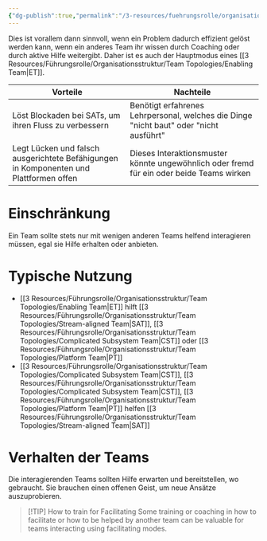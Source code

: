 ```yaml
---
{"dg-publish":true,"permalink":"/3-resources/fuehrungsrolle/organisationsstruktur/team-topologies/facilitating/","created":"2024-06-23T19:46:00.544+02:00","updated":"2024-04-28T16:53:41.712+02:00"}
---
```



Dies ist vorallem dann sinnvoll, wenn ein Problem dadurch effizient gelöst werden kann, wenn ein anderes Team ihr wissen durch Coaching oder durch aktive Hilfe weitergibt. Daher ist es auch der Hauptmodus eines [[3 Resources/Führungsrolle/Organisationsstruktur/Team Topologies/Enabling Team\|ET]].

| Vorteile                                                                               | Nachteile                                                                                |
| -------------------------------------------------------------------------------------- | ---------------------------------------------------------------------------------------- |
| Löst Blockaden bei SATs, um ihren Fluss zu verbessern                                  | Benötigt erfahrenes Lehrpersonal, welches die Dinge "nicht baut" oder "nicht ausführt"   |
| Legt Lücken und falsch ausgerichtete Befähigungen in Komponenten und Plattformen offen | Dieses Interaktionsmuster könnte ungewöhnlich oder fremd für ein oder beide Teams wirken |

# Einschränkung

Ein Team sollte stets nur mit wenigen anderen Teams helfend interagieren müssen, egal sie Hilfe erhalten oder anbieten.

# Typische Nutzung

- [[3 Resources/Führungsrolle/Organisationsstruktur/Team Topologies/Enabling Team\|ET]] hilft [[3 Resources/Führungsrolle/Organisationsstruktur/Team Topologies/Stream-aligned Team\|SAT]], [[3 Resources/Führungsrolle/Organisationsstruktur/Team Topologies/Complicated Subsystem Team\|CST]] oder [[3 Resources/Führungsrolle/Organisationsstruktur/Team Topologies/Platform Team\|PT]]
- [[3 Resources/Führungsrolle/Organisationsstruktur/Team Topologies/Complicated Subsystem Team\|CST]], [[3 Resources/Führungsrolle/Organisationsstruktur/Team Topologies/Complicated Subsystem Team\|CST]], [[3 Resources/Führungsrolle/Organisationsstruktur/Team Topologies/Platform Team\|PT]] helfen [[3 Resources/Führungsrolle/Organisationsstruktur/Team Topologies/Stream-aligned Team\|SAT]]

# Verhalten der Teams

Die interagierenden Teams sollten Hilfe erwarten und bereitstellen, wo gebraucht. Sie brauchen einen offenen Geist, um neue Ansätze auszuprobieren.

> [!TIP] How to train for Facilitating
> Some training or coaching in how to facilitate or how to be helped by another team can be valuable for teams interacting using facilitating modes.
